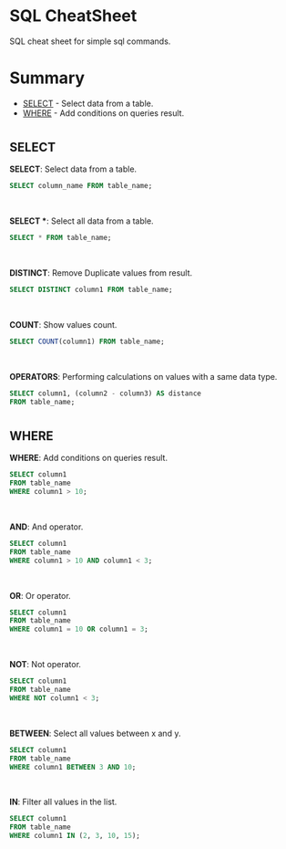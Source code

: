 # SQL CheatSheet

SQL cheat sheet for simple sql commands.

# Summary

- [SELECT](#select) - Select data from a table.
  <br>
- [WHERE](#where) - Add conditions on queries result.

#

## SELECT

**SELECT**: Select data from a table.

```sql
SELECT column_name FROM table_name;
```

<br>

**SELECT \***: Select all data from a table.

```sql
SELECT * FROM table_name;
```

<br>

**DISTINCT**: Remove Duplicate values from result.

```sql
SELECT DISTINCT column1 FROM table_name;
```

<br>

**COUNT**: Show values count.

```sql
SELECT COUNT(column1) FROM table_name;
```

<br>

**OPERATORS**: Performing calculations on values with a same data type.

```sql
SELECT column1, (column2 - column3) AS distance
FROM table_name;
```

#

## WHERE

**WHERE**: Add conditions on queries result.

```sql
SELECT column1
FROM table_name
WHERE column1 > 10;
```

<br>

**AND**: And operator.

```sql
SELECT column1
FROM table_name
WHERE column1 > 10 AND column1 < 3;
```

<br>

**OR**: Or operator.

```sql
SELECT column1
FROM table_name
WHERE column1 = 10 OR column1 = 3;
```

<br>

**NOT**: Not operator.

```sql
SELECT column1
FROM table_name
WHERE NOT column1 < 3;
```

<br>

**BETWEEN**: Select all values between x and y.

```sql
SELECT column1
FROM table_name
WHERE column1 BETWEEN 3 AND 10;
```

<br>

**IN**: Filter all values in the list.

```sql
SELECT column1
FROM table_name
WHERE column1 IN (2, 3, 10, 15);
```

<br>
